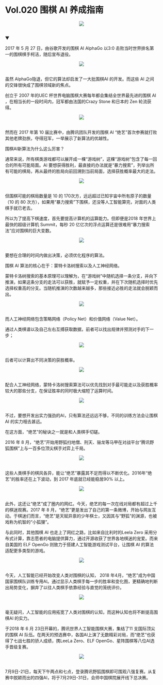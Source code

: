# Vol.020 围棋 AI 养成指南

<div align=center>
            <img src="https://cdn.jsdelivr.net/gh/XxLittleCxX/paperclip-static-02/020/1.gif">
          </div>
          <br />

▼

2017 年 5 月 27 日，由谷歌开发的围棋 AI AlphaGo 以3:0 击败当时世界排名第一的围棋棋手柯洁，随后宣布退役。

<div align=center>
            <img src="https://cdn.jsdelivr.net/gh/XxLittleCxX/paperclip-static-02/020/2.gif">
          </div>
          <br />

虽然 AlphaGo隐退，但它的算法却启发了一大批围棋AI 的开发。而这些 AI 之间的交锋很快成了围棋领域新的焦点。

创立于 2007 年的UEC 杯世界电脑围棋大赛每年都会集结全世界最先进的围棋 AI ，在相当长的一段时间内，冠军都由法国的Crazy Stone 和日本的 Zen 轮流获得。

<div align=center>
            <img src="https://cdn.jsdelivr.net/gh/XxLittleCxX/paperclip-static-02/020/3.gif">
          </div>
          <br />

然而在 2017 年第 10 届比赛中，由腾讯团队开发的围棋 AI “绝艺”首次参赛就打败其他老牌劲旅，夺得冠军，一举展示了新算法的优越性。

围棋AI新算法为什么这么厉害？

通常来说，所有棋类游戏都可以展开成一棵“游戏树”，这棵“游戏树”包含了每一回合的所有可能局面。AI 要想获得胜利，最直接的办法就是“暴力搜索”，列举出所有可能的棋局，再从最终的胜局向前回溯到当前局面，选择获胜概率最大的走法。

<div align=center>
            <img src="https://cdn.jsdelivr.net/gh/XxLittleCxX/paperclip-static-02/020/4.gif">
          </div>
          <br />

但围棋可能的棋局数量是 10 的 170次方，远远超过已知宇宙中所有原子的数量（10 的 80 次方），如果用“暴力搜索”下围棋，还没等人工智能算完，对面的人类棋手就已老去。

所以为了提高下棋速度，首先要提高计算机的运算能力。但即便是2018 年世界上最快的超级计算机 Summit，每秒 20 亿亿次的浮点运算还是很难用“暴力搜索法”应对围棋的巨大变数。

<div align=center>
            <img src="https://cdn.jsdelivr.net/gh/XxLittleCxX/paperclip-static-02/020/5.gif">
          </div>
          <br />

要想在合理的时间内做出决策，必须优化程序的算法。

围棋 AI 算法的核心在于：蒙特卡洛树搜索以及人工神经网络。

蒙特卡洛树搜索的基本原理可以理解为，在“游戏树”中随机选择一条分支，并向下推演，如果这条分支的走法可以获胜，就赋予一定权重，并在下次随机选择时优先选择权重高的分支。当随机推演的次数越来越多，那些接近必胜的走法就会脱颖而出。

<div align=center>
            <img src="https://cdn.jsdelivr.net/gh/XxLittleCxX/paperclip-static-02/020/6.gif">
          </div>
          <br />

而人工神经网络包含策略网络（Policy Net）和价值网络（Value Net）。

通过人类棋谱以及自己左右互搏获取数据，前者可以找出规律并预测对手的下一步；

<div align=center>
            <img src="https://cdn.jsdelivr.net/gh/XxLittleCxX/paperclip-static-02/020/7.png">
          </div>
          <br />

后者可以计算出不同决策的获胜概率。

<div align=center>
            <img src="https://cdn.jsdelivr.net/gh/XxLittleCxX/paperclip-static-02/020/8.png">
          </div>
          <br />

配合人工神经网络，蒙特卡洛树搜索算法可以优先找到对手最可能走以及获胜概率较大的那些分支，在保证胜率的同时极大缩短了运算时间。

<div align=center>
            <img src="https://cdn.jsdelivr.net/gh/XxLittleCxX/paperclip-static-02/020/9.gif">
          </div>
          <br />

不过，要想开发出实力强劲的AI，只有算法还远远不够，不同的训练方法会让围棋AI 的实力相去甚远。

在这方面，“绝艺”的秘诀之一就是和人类棋手切磋。

2016 年 8 月，“绝艺”开始用野狐扫地僧、刑天、骊龙等马甲在对战平台“腾讯野狐围棋”上与一百多位顶尖棋手对弈上千局。

<div align=center>
            <img src="https://cdn.jsdelivr.net/gh/XxLittleCxX/paperclip-static-02/020/10.gif">
          </div>
          <br />

这些人类棋手的棋风各异，能让“绝艺”暴露其不足而得以不断优化。2016年“绝艺”的胜率还在上下波动，到 2017 年底就已经能稳居90% 以上。

<div align=center>
            <img src="https://cdn.jsdelivr.net/gh/XxLittleCxX/paperclip-static-02/020/11.gif">
          </div>
          <br />

此外，这还让“绝艺”成了圈内的网红。今天，绝艺的每一次在线对局都有超过上千的棋迷观赛。2017 年 8 月，“绝艺”更是发出了自己的第一条微博，开始与网友互动。于棋迷们而言，“绝艺”是天赋异禀的少年棋士，又因其与“野狐”的渊源，也被戏称为机智的“小狐狸”。

与此同时，其他围棋 AI 也走上了网红之路，比如来自比利时的Leela Zero 采用分布式计算，靠志愿者的电脑提供算力，通过开源收获了世界各地棋迷的宠爱。而来自美国的 ELF OpenGo 则致力于搭建人工智能游戏测试平台，让围棋 AI 的算法适配更多类型的游戏。

<div align=center>
            <img src="https://cdn.jsdelivr.net/gh/XxLittleCxX/paperclip-static-02/020/12.gif">
          </div>
          <br />

今天，人工智能已经开始改变人类对围棋的认知， 2018 年4月，“绝艺”成为中国国家围棋队训练专用AI。通过显示人类棋手每一步的胜率和变化图，更精确地判断出局势变化，摒弃了以往人类棋手依靠经验与直觉的笼统评价。

<div align=center>
            <img src="https://cdn.jsdelivr.net/gh/XxLittleCxX/paperclip-static-02/020/13.gif">
          </div>
          <br />

毫无疑问，人工智能的应用拓宽了人类对围棋的认知，而这种认知也将不断提高围棋AI 的实力。

于2018 年 6 月 23日开幕的，腾讯世界人工智能围棋大赛，集结了11 支国际顶尖的围棋 AI 队伍。在两天的预选赛中，各国AI上演了无数精彩对局，而“绝艺”也获得了七战七胜的骄人成绩，携LeeLa Zero、ELF OpenGo、星阵围棋等八位AI选手晋级复赛。

<div align=center>
            <img src="https://cdn.jsdelivr.net/gh/XxLittleCxX/paperclip-static-02/020/14.gif">
          </div>
          <br />

7月9日-21日，每天下午两点和七点，登录腾讯野狐围棋即可围观八强复赛。从复赛中脱颖而出的四强AI，将于7月29日-31日，会师中国棋院展开线下总决赛。
